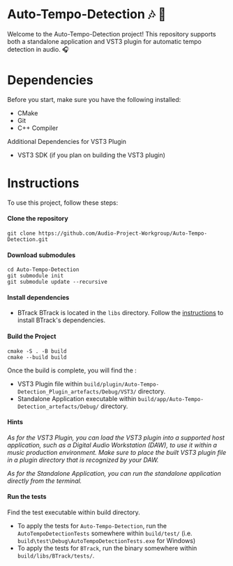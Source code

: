 # Auto-Tempo-Detection 🎶 👋

Welcome to the Auto-Tempo-Detection project! This repository supports both a standalone application and VST3 plugin for automatic tempo detection in audio. 🎧

# Dependencies

Before you start, make sure you have the following installed:

- CMake 
- Git
- C++ Compiler

Additional Dependencies for VST3 Plugin

- VST3 SDK (if you plan on building the VST3 plugin)

# Instructions

To use this project, follow these steps:

#### Clone the repository
```
git clone https://github.com/Audio-Project-Workgroup/Auto-Tempo-Detection.git
```

#### Download submodules
```
cd Auto-Tempo-Detection
git submodule init
git submodule update --recursive
```
#### Install dependencies 

- BTrack
BTrack is located in the `libs` directory. Follow the [instructions](https://github.com/ENOCKMOSETI/BTrack#requirements) to install BTrack's dependencies.

#### Build the Project
```
cmake -S . -B build
cmake --build build
```

Once the build is complete, you will find the :

- VST3 Plugin file within `build/plugin/Auto-Tempo-Detection_Plugin_artefacts/Debug/VST3/` directory.
- Standalone Application executable within `build/app/Auto-Tempo-Detection_artefacts/Debug/` directory.

#### Hints 

*As for the VST3 Plugin, you can load the VST3 plugin into a supported host application, such as a Digital Audio Workstation (DAW), to use it within a music production environment. Make sure to place the built VST3 plugin file in a plugin directory that is recognized by your DAW.*

*As for the Standalone Application, you can run the standalone application directly from the terminal.*

#### Run the tests
Find the test executable within build directory.
- To apply the tests for `Auto-Tempo-Detection`, run the `AutoTempoDetectionTests` somewhere within `build/test/` (i.e. `build\test\Debug\AutoTempoDetectionTests.exe` for Windows)
- To apply the tests for `BTrack`, run the binary somewhere within `build/libs/BTrack/tests/`.